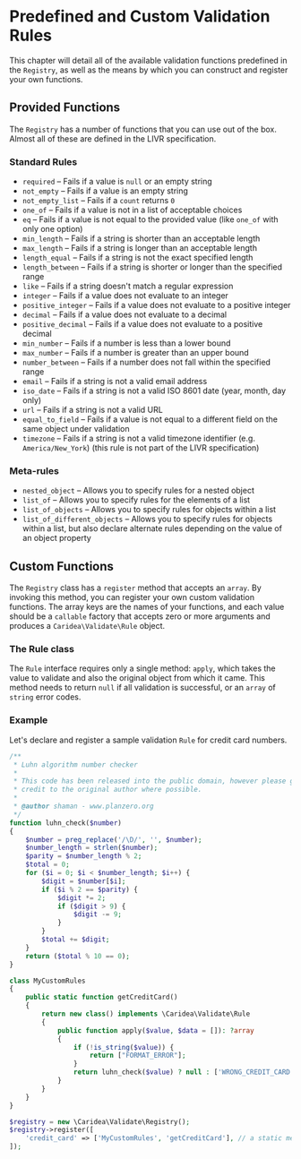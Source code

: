 # Predefined and Custom Validation Rules

This chapter will detail all of the available validation functions predefined in the `Registry`, as well as the means by which you can construct and register your own functions.

## Provided Functions

The `Registry` has a number of functions that you can use out of the box. Almost all of these are defined in the LIVR specification.

### Standard Rules
* `required` – Fails if a value is `null` or an empty string
* `not_empty` – Fails if a value is an empty string
* `not_empty_list` – Fails if a `count` returns `0`
* `one_of` – Fails if a value is not in a list of acceptable choices
* `eq` – Fails if a value is not equal to the provided value (like `one_of` with only one option)
* `min_length` – Fails if a string is shorter than an acceptable length
* `max_length` – Fails if a string is longer than an acceptable length
* `length_equal` – Fails if a string is not the exact specified length
* `length_between` – Fails if a string is shorter or longer than the specified range
* `like` – Fails if a string doesn't match a regular expression
* `integer` – Fails if a value does not evaluate to an integer
* `positive_integer` – Fails if a value does not evaluate to a positive integer
* `decimal` – Fails if a value does not evaluate to a decimal
* `positive_decimal` – Fails if a value does not evaluate to a positive decimal
* `min_number` – Fails if a number is less than a lower bound
* `max_number` – Fails if a number is greater than an upper bound
* `number_between` – Fails if a number does not fall within the specified range
* `email` – Fails if a string is not a valid email address
* `iso_date` – Fails if a string is not a valid ISO 8601 date (year, month, day only)
* `url` – Fails if a string is not a valid URL
* `equal_to_field` – Fails if a value is not equal to a different field on the same object under validation
* `timezone` – Fails if a string is not a valid timezone identifier (e.g. `America/New_York`) (this rule is not part of the LIVR specification)

### Meta-rules
* `nested_object` – Allows you to specify rules for a nested object
* `list_of` – Allows you to specify rules for the elements of a list
* `list_of_objects` – Allows you to specify rules for objects within a list
* `list_of_different_objects` – Allows you to specify rules for objects within a list, but also declare alternate rules depending on the value of an object property

## Custom Functions

The `Registry` class has a `register` method that accepts an `array`. By invoking this method, you can register your own custom validation functions. The array keys are the names of your functions, and each value should be a `callable` factory that accepts zero or more arguments and produces a `Caridea\Validate\Rule` object.

### The Rule class

The `Rule` interface requires only a single method: `apply`, which takes the value to validate and also the original object from which it came. This method needs to return `null` if all validation is successful, or an `array` of `string` error codes.

### Example

Let's declare and register a sample validation `Rule` for credit card numbers.

```php
/**
 * Luhn algorithm number checker
 *
 * This code has been released into the public domain, however please give
 * credit to the original author where possible.
 *
 * @author shaman - www.planzero.org
 */
function luhn_check($number)
{
    $number = preg_replace('/\D/', '', $number);
    $number_length = strlen($number);
    $parity = $number_length % 2;
    $total = 0;
    for ($i = 0; $i < $number_length; $i++) {
        $digit = $number[$i];
        if ($i % 2 == $parity) {
            $digit *= 2;
            if ($digit > 9) {
                $digit -= 9;
            }
        }
        $total += $digit;
    }
    return ($total % 10 == 0);
}

class MyCustomRules
{
    public static function getCreditCard()
    {
        return new class() implements \Caridea\Validate\Rule
        {
            public function apply($value, $data = []): ?array
            {
                if (!is_string($value)) {
                    return ["FORMAT_ERROR"];
                }
                return luhn_check($value) ? null : ['WRONG_CREDIT_CARD'];
            }
        }
    }
}

$registry = new \Caridea\Validate\Registry();
$registry->register([
    'credit_card' => ['MyCustomRules', 'getCreditCard'], // a static method
]);
```
